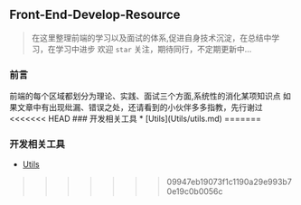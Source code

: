 ## Front-End-Develop-Resource

>  在这里整理前端的学习以及面试的体系,促进自身技术沉淀，在总结中学习，在学习中进步
>  欢迎  `star`  关注，期待同行，不定期更新中…

<h3>前言</h3>
前端的每个区域都划分为理论、实践、面试三个方面,系统性的消化某项知识点
如果文章中有出现纰漏、错误之处，还请看到的小伙伴多多指教，先行谢过
<<<<<<< HEAD
### 开发相关工具
* [Utils](Utils/utils.md)
=======

### 开发相关工具
* [Utils](Utils/utils.md)
>>>>>>> 09947eb19073f1c1190a29e993b70e19c0b0056c
